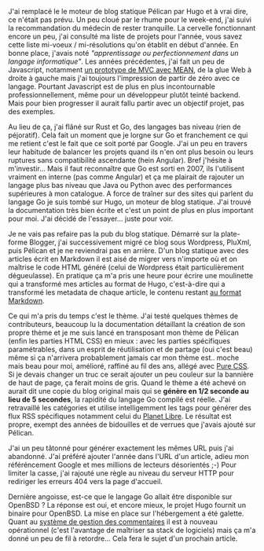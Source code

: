 <!-- title: Migration du blog sous Hugo -->
<!-- category: Blog -->
<!-- tag: planet -->

J'ai remplacé le le moteur de blog statique Pélican par Hugo et à vrai dire, ce
n'était pas prévu.<!-- more --> Un peu cloué par le rhume pour le week-end, j'ai suivi la
recommandation du médecin de rester tranquille. La cervelle fonctionnant encore
un peu, j'ai consulté ma liste de projets pour l'année, vous savez cette liste
mi-voeux / mi-résolutions qu'on établit en début d'année. En bonne place,
j'avais noté *"apprentissage ou perfectionnement dans un langage informatique"*.
Les années précédentes, j'ai fait un peu de Javascript, notamment [un prototype
de MVC avec MEAN](https://github.com/kianby/sandbox), de la glue Web à droite à
gauche mais j'ai toujours l'impression de partir de zéro avec ce langage.
Pourtant Javascript est de plus en plus incontournable professionnellement, même
pour un développeur plutôt teinté backend. Mais pour bien progresser il aurait
fallu partir avec un objectif projet, pas des exemples.

Au lieu de ça, j'ai flâné sur Rust et Go, des langages bas niveau (rien de
péjoratif). Cela fait un moment que je lorgne sur Go et franchement ce qui me
retient c'est le fait que ce soit porté par Google. J'ai un peu en travers leur
habitude de balancer les projets quand ils n'en ont plus besoin ou leurs
ruptures sans compatibilité ascendante (hein Angular). Bref j'hésite à
m'investir... Mais il faut reconnaître que Go est sorti en 2007, ils l'utilisent
vraiment en interne (pas comme Angular) et ça me plairait de rajouter un langage
plus bas niveau que Java ou Python avec des performances supérieures à mon
catalogue. A force de traîner sur des sites qui parlent du langage Go je suis
tombé sur Hugo, un moteur de blog statique. J'ai trouvé la documentation très
bien écrite et c'est un point de plus en plus important pour moi. J'ai décidé de
l'essayer... juste pour voir.

Je ne vais pas refaire pas la pub du blog statique. Démarré sur la plate-forme
Blogger, j'ai successivement migré ce blog sous Wordpress, PluXml, puis Pélican
et je ne reviendrai pas en arrière. D'un blog statique avec des articles écrit
en Markdown il est aisé de migrer vers n'importe où et on maîtrise le code HTML
généré (celui de Wordpress était particulièrement dégueulasse). En pratique ça
m'a pris une heure pour écrire une moulinette qui a transformé mes articles au
format de Hugo, c'est-à-dire qui a transformé les metadata de chaque article, le
contenu restant [au format
Markdown](https://daringfireball.net/projects/markdown).

Ce qui m'a pris du temps c'est le thème. J'ai testé quelques thèmes de
contributeurs, beaucoup lu la documentation détaillant la création de son propre
thème et je me suis lancé en transposant mon thème de Pélican (enfin les parties
HTML CSS) en mieux : avec les parties spécifiques paramétrables, dans un esprit
de réutilisation et de partage (oui c'est beau) même si ça n'arrivera
probablement jamais car mon thème est.. moche mais beau pour moi, amélioré,
raffiné au fil des ans, allégé avec [Pure CSS](https://purecss.io). Si je devais
changer un truc ce serait ajouter un peu couleur sur la bannière de haut de
page, ça ferait moins de gris. Quand le thème a été achevé on aurait dit une
copie du blog original mais qui se **génère en 1/2 seconde au lieu de 5
secondes**, la rapidité du langage Go compilé est réelle. J'ai retravaillé les
catégories et utilise intelligemment les tags pour générer des flux RSS
spécifiques notamment celui du [Planet Libre](http://planet-libre.org). Le
résultat est propre, exempt des années de bidouilles et de verrues que j'avais
ajouté sur Pélican.

J'ai un peu tâtonné pour générer exactement les mêmes URL puis j'ai abandonné.
J'ai préféré ajouter l'année dans l'URL d'un article, adieu mon référéncement
Google et mes millions de lecteurs désorientés ;-) Pour limiter la casse, j'ai
rajouté une règle au niveau du serveur HTTP pour rediriger les erreurs 404 vers
la page d'accueil.

Dernière angoisse, est-ce que le langage Go allait être disponible sur OpenBSD ?
La réponse est oui, et encore mieux, le projet Hugo fournit un binaire pour
OpenBSD. La mise en place sur l'hébergement a été galette. Quant au [système de
gestion des commentaires](https://github.com/kianby/stacosys) il est à nouveau
opérationnel (c'est l'avantage de maîtriser sa stack de logiciels) mais ça m'a
donné un peu de fil à retordre...  Cela fera le sujet d'un prochain article.
